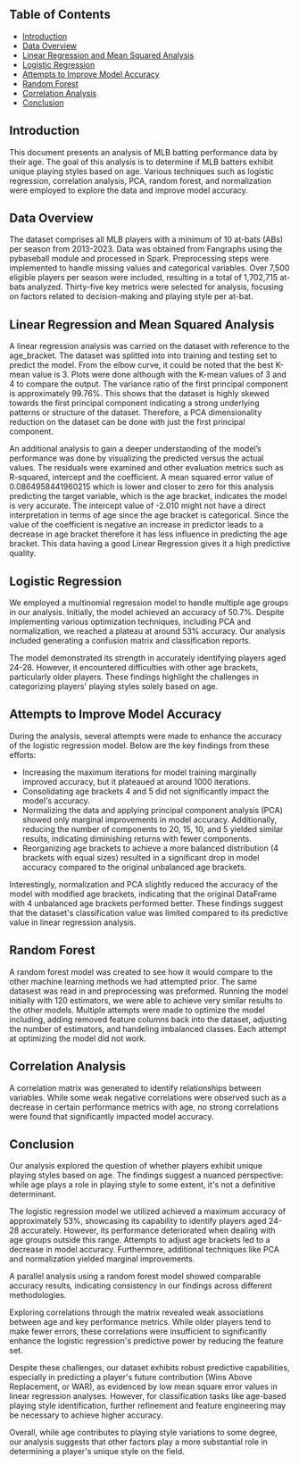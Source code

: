 ## Table of Contents
- [Introduction](#introduction)
- [Data Overview](#data-overview)
- [Linear Regression and Mean Squared Analysis](#linear-regression-and-mean-squared-analysis) 
- [Logistic Regression](#logistic-regression)
- [Attempts to Improve Model Accuracy](#attempts-to-improve-model-accuracy)
- [Random Forest](#random-forest)
- [Correlation Analysis](#correlation-analysis)
- [Conclusion](#conclusion)

## Introduction
This document presents an analysis of MLB batting performance data by their age. The goal of this analysis is to determine if MLB batters exhibit unique playing styles based on age. Various techniques such as logistic regression, correlation analysis, PCA, random forest, and normalization were employed to explore the data and improve model accuracy.

## Data Overview
The dataset comprises all MLB players with a minimum of 10 at-bats (ABs) per season from 2013-2023. Data was obtained from Fangraphs using the pybaseball module and processed in Spark. Preprocessing steps were implemented to handle missing values and categorical variables. Over 7,500 eligible players per season were included, resulting in a total of 1,702,715 at-bats analyzed. Thirty-five key metrics were selected for analysis, focusing on factors related to decision-making and playing style per at-bat.

## Linear Regression and Mean Squared Analysis
A linear regression analysis was carried on the dataset with reference to the age_bracket. The dataset was splitted into into training and testing set to predict the model.
From the elbow curve, it could be noted that the best K-mean value is 3. Plots were done although with the K-mean values of 3 and 4 to compare the output.
The variance ratio of the first principal component is approximately 99.76%. This  shows that the dataset is highly skewed towards the first principal component indicating a strong underlying patterns or structure of the dataset. Therefore, a PCA dimensionality reduction on the dataset can be done with just the first principal component.

An additional analysis to gain a deeper understanding of the model’s performance was done by visualizing the predicted versus the actual values. The residuals were examined and other evaluation metrics such as R-squared, intercept and the coefficient. A mean squared error value of 0.0864958441960215 which is lower and closer to zero for this analysis predicting the target variable, which is the age bracket, indicates the model is very accurate.
The intercept value of -2.010 might not have a direct interpretation in terms of age since the age bracket is categorical. Since the value of the coefficient is negative an increase in predictor leads to a decrease in age bracket therefore it has less influence in predicting the age bracket.
This data having a good Linear Regression gives it a high predictive quality.

## Logistic Regression
We employed a multinomial regression model to handle multiple age groups in our analysis. Initially, the model achieved an accuracy of 50.7%. Despite implementing various optimization techniques, including PCA and normalization, we reached a plateau at around 53% accuracy. Our analysis included generating a confusion matrix and classification reports.

The model demonstrated its strength in accurately identifying players aged 24-28. However, it encountered difficulties with other age brackets, particularly older players. These findings highlight the challenges in categorizing players' playing styles solely based on age.

## Attempts to Improve Model Accuracy
During the analysis, several attempts were made to enhance the accuracy of the logistic regression model. Below are the key findings from these efforts:
- Increasing the maximum iterations for model training marginally improved accuracy, but it plateaued at around 1000 iterations.
- Consolidating age brackets 4 and 5 did not significantly impact the model's accuracy.
- Normalizing the data and applying principal component analysis (PCA) showed only marginal improvements in model accuracy. Additionally, reducing the number of components to 20, 15, 10, and 5 yielded similar results, indicating diminishing returns with fewer components.
- Reorganizing age brackets to achieve a more balanced distribution (4 brackets with equal sizes) resulted in a significant drop in model accuracy compared to the original unbalanced age brackets.

Interestingly, normalization and PCA slightly reduced the accuracy of the model with modified age brackets, indicating that the original DataFrame with 4 unbalanced age brackets performed better. These findings suggest that the dataset's classification value was limited compared to its predictive value in linear regression analysis.

## Random Forest
A random forest model was created to see how it would compare to the other machine learning methods we had attempted prior. The same datasest was read in and preprocessing was preformed. Running the model initially with 120 estimators, we were able to achieve very similar results to the other models. Multiple attempts were made to optimize the model including, adding removed feature columns back into the dataset, adjusting the number of estimators, and handeling imbalanced classes. Each attempt at optimizing the model did not work.  

## Correlation Analysis
A correlation matrix was generated to identify relationships between variables. While some weak negative correlations were observed such as a decrease in certain performance metrics with age, no strong correlations were found that significantly impacted model accuracy.

## Conclusion
Our analysis explored the question of whether players exhibit unique playing styles based on age. The findings suggest a nuanced perspective: while age plays a role in playing style to some extent, it's not a definitive determinant.

The logistic regression model we utilized achieved a maximum accuracy of approximately 53%, showcasing its capability to identify players aged 24-28 accurately. However, its performance deteriorated when dealing with age groups outside this range. Attempts to adjust age brackets led to a decrease in model accuracy. Furthermore, additional techniques like PCA and normalization yielded marginal improvements.

A parallel analysis using a random forest model showed comparable accuracy results, indicating consistency in our findings across different methodologies.

Exploring correlations through the matrix revealed weak associations between age and key performance metrics. While older players tend to make fewer errors, these correlations were insufficient to significantly enhance the logistic regression's predictive power by reducing the feature set.

Despite these challenges, our dataset exhibits robust predictive capabilities, especially in predicting a player's future contribution (Wins Above Replacement, or WAR), as evidenced by low mean square error values in linear regression analyses. However, for classification tasks like age-based playing style identification, further refinement and feature engineering may be necessary to achieve higher accuracy.

Overall, while age contributes to playing style variations to some degree, our analysis suggests that other factors play a more substantial role in determining a player's unique style on the field.
